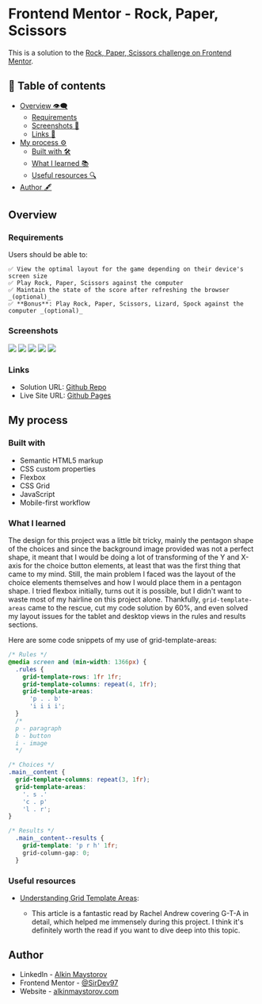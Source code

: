 # Frontend Mentor - Rock, Paper, Scissors

This is a solution to the [Rock, Paper, Scissors challenge on Frontend Mentor](https://www.frontendmentor.io/challenges/rock-paper-scissors-game-pTgwgvgH).

## 📑 Table of contents

- [Overview 👁‍🗨](#overview)
  - [Requirements ](#requirements )
  - [Screenshots 📸](#screenshots)
  - [Links 🔗](#links)
- [My process ⚙](#my-process)
  - [Built with 🛠](#built-with)
  - [What I learned 📚](#what-i-learned)
  - [Useful resources 🔍](#useful-resources)
- [Author 🖋](#author)

## Overview

### Requirements 

Users should be able to:

    ✅ View the optimal layout for the game depending on their device's screen size
    ✅ Play Rock, Paper, Scissors against the computer
    ✅ Maintain the state of the score after refreshing the browser _(optional)_
    ✅ **Bonus**: Play Rock, Paper, Scissors, Lizard, Spock against the computer _(optional)_

### Screenshots

![](https://github.com/SirDev97/rock-paper-scissors-lizard-spock/blob/main/assets/options-desktop.jpeg?raw=true)
![](https://github.com/SirDev97/rock-paper-scissors-lizard-spock/blob/main/assets/result-desktop.jpeg?raw=true)
![](https://github.com/SirDev97/rock-paper-scissors-lizard-spock/blob/main/assets/tablet-view.png?raw=true)
![](https://github.com/SirDev97/rock-paper-scissors-lizard-spock/blob/main/assets/mobile-view.png?raw=true)
![](https://github.com/SirDev97/rock-paper-scissors-lizard-spock/blob/main/assets/rules-mobile-tablet.png?raw=true)

### Links

- Solution URL: [Github Repo](https://github.com/a-maystorov/rock-paper-scissors-lizard-spock)
- Live Site URL: [Github Pages](https://a-maystorov.github.io/rock-paper-scissors-lizard-spock/)

## My process

### Built with

- Semantic HTML5 markup
- CSS custom properties
- Flexbox
- CSS Grid
- JavaScript
- Mobile-first workflow

### What I learned

The design for this project was a little bit tricky, mainly the pentagon shape of the choices and since the background image provided was not a perfect shape, it meant that I would be doing a lot of transforming of the Y and X-axis for the choice button elements,
at least that was the first thing that came to my mind. Still, the main problem I faced was the layout of the choice elements themselves and how I would place them in a pentagon shape. I tried flexbox initially, turns out it is possible, but I didn't want to waste most of my hairline on this project alone. Thankfully, `grid-template-areas` came to the rescue, cut my code solution by 60%, and even solved my layout issues for the tablet and desktop views in the rules and results sections.

Here are some code snippets of my use of grid-template-areas:

```css
/* Rules */
@media screen and (min-width: 1366px) {
  .rules {
    grid-template-rows: 1fr 1fr;
    grid-template-columns: repeat(4, 1fr);
    grid-template-areas:
      'p . . b'
      'i i i i';
  }
  /*
  p - paragraph
  b - button
  i - image
  */

/* Choices */
.main__content {
  grid-template-columns: repeat(3, 1fr);
  grid-template-areas:
    '. s .'
    'c . p'
    'l . r';
}

/* Results */
  .main__content--results {
    grid-template: 'p r h' 1fr;
    grid-column-gap: 0;
  }
```

### Useful resources

- [Understanding Grid Template Areas](https://www.smashingmagazine.com/understanding-css-grid-template-areas/):

  - This article is a fantastic read by Rachel Andrew covering G-T-A in detail, which helped me immensely during this project. I think it's definitely worth the read if you want to dive deep into this topic.

## Author

- LinkedIn - [Alkin Maystorov](https://www.linkedin.com/in/alkin-maystorov/)
- Frontend Mentor - [@SirDev97](https://www.frontendmentor.io/profile/SirDev97)
- Website - [alkinmaystorov.com](https://alkinmaystorov.com)
